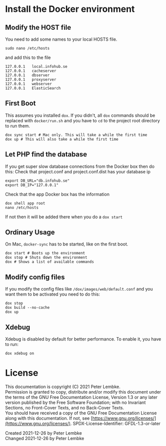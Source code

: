 # Install the Docker environment

## Modify the HOST file
You need to add some names to your local HOSTS file.
```
sudo nano /etc/hosts
```
and add this to the file
```
127.0.0.1   local.infohub.se
127.0.0.1   cacheserver
127.0.0.1   dbserver
127.0.0.1   proxyserver
127.0.0.1   webserver
127.0.0.1   ElasticSearch
```

## First Boot
This assumes you installed `dox`. If you didn't, all `dox` commands should be replaced
with `docker/run.sh` and you have to `cd` to the project root directory to run them.
```
dox sync start # Mac only. This will take a while the first time
dox up # This will also take a while the first time
```

## Let PHP find the database
If you get super slow database connections from the Docker box then do this:
Check that project.conf and project.conf.dist has your database ip
```
export DB_URL="db.infohub.se"
export DB_IP="127.0.0.1"
```
Check that the app Docker box has the information
```
dox shell app root
nano /etc/hosts
```
If not then it will be added there when you do a `dox start`

## Ordinary Usage
On Mac, `docker-sync` has to be started, like on the first boot.
```
dox start # Boots up the environment
dox stop # Shuts down the environment
dox # Shows a list of available commands
```

## Modify config files
If you modify the config files like `/dox/images/web/default.conf` and you want them to be activated you need to do this:
```
dox stop  
dox build --no-cache
dox up
```

## Xdebug
Xdebug is disabled by default for better performance. To enable it, you have to run:
```
dox xdebug on
```

# License
This documentation is copyright (C) 2021 Peter Lembke.  
Permission is granted to copy, distribute and/or modify this document under the terms of the GNU Free Documentation License, Version 1.3 or any later version published by the Free Software Foundation; with no Invariant Sections, no Front-Cover Texts, and no Back-Cover Texts.  
You should have received a copy of the GNU Free Documentation License along with this documentation. If not, see [https://www.gnu.org/licenses/](https://www.gnu.org/licenses/).  SPDX-License-Identifier: GFDL-1.3-or-later  

Created 2021-12-26 by Peter Lembke  
Changed 2021-12-26 by Peter Lembke  
